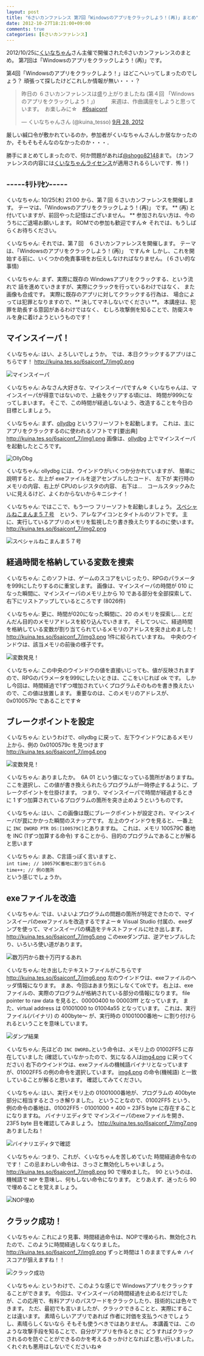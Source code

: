 ```yaml
---
layout: post
title: "6さいカンファレンス 第7回「Windowsのアプリをクラックしよう！(再)」まとめ"
date: 2012-10-27T18:21:00+09:00
comments: true
categories: [6さいカンファレンス]
---
```


2012/10/25に[くいなちゃん](https://twitter.com/kuina_tesso)さん主催で開催された6さいカンファレンスのまとめ。
第7回は「Windowsのアプリをクラックしよう！(再)」です。

第4回「Windowsのアプリをクラックしよう！」はどこへいってしまったのでしょう？
頑張って探したけどこれしか情報が無い・・・？

<blockquote class="twitter-tweet" lang="ja"><p>昨日の ６さいカンファレンスは盛り上がりましたね (第４回 「Windowsのアプリをクラックしよう！」)　　　来週は、作曲講座をしようと思っています。　お楽しみに☆　<a href="https://twitter.com/search/%236saiconf">#6saiconf</a></p>&mdash; くいなちゃんさん (@kuina_tesso) <a href="https://twitter.com/kuina_tesso/status/251553054753701888" data-datetime="2012-09-28T05:24:56+00:00">9月 28, 2012</a></blockquote>
<script src="//platform.twitter.com/widgets.js" charset="utf-8"></script>

厳しい緘口令が敷かれているのか，参加者がくいなちゃんさんしか居なかったのか，そもそもそんなのなかったのか・・・．

勝手にまとめてしまったので、何か問題があれば[@shogo82148](https://twitter.com/shogo82148)まで。
(カンファレンスの内容には[くいなちゃんライセンス](https://twitter.com/kuina_tesso/status/211885730174222336)が適用されるらしいです．怖！)

<!-- more -->

## -----ｷﾘﾄﾘｾﾝ-----

くいなちゃん: 10/25(木) 21:00 から、第７回 ６さいカンファレンスを開催します。
テーマは、「Windowsのアプリをクラックしよう！(再)」 です。
** (再) と付いていますが、前回やった記憶はございません。 **
参加されない方は、今のうちにご退場お願いします。
ROMでの参加も歓迎ですん☆
それでは、もうしばらくお待ちください。

くいなちゃん: それでは、第７回　６さいカンファレンスを開催します。
テーマは、「Windowsのアプリをクラックしよう！(再)」　ですん☆
しかし、これを開始する前に、いくつかの免責事項をお伝えしなければなりません。
(６さい的な事情)

くいなちゃん: まず、実際に既存の Windowsアプリをクラックする、という流れで
話を進めていきますが、実際にクラックを行っているわけではなく、
また画像も合成です。
実際に既存のアプリに対してクラックする行為は、
場合によっては犯罪となりますので、** 決してマネしないでください **。
本講座は、犯罪を助長する意図があるわけではなく、
むしろ攻撃側を知ることで、防衛スキルを身に着けようというものです！


## マインスイーパ！

くいなちゃん: はい、よろしいでしょうか。
では、本日クラックするアプリはこちらです！
<http://kuina.tes.so/6saiconf_7/img0.png>

![マインスイーパ](/files/6saiconf/7/img0.png)

くいなちゃん: みなさん大好きな、マインスイーパですん☆
くいなちゃんは、マインスイーパが得意ではないので、上級をクリアする頃には、
時間が999になってしまいます。
そこで、この時間が経過しないよう、改造することを今日の目標としましょう。

くいなちゃん: まず、[ollydbg][] というフリーソフトを起動します。
これは、主に アプリをクラックするのに使われるソフトです[要出典]
<http://kuina.tes.so/6saiconf_7/img1.png>
画像は、[ollydbg][] 上でマインスイーパを起動したところです。

![OllyDbg](/files/6saiconf/7/img1.png)

くいなちゃん: ollydbg には、ウインドウがいくつか分かれていますが、
簡単に説明すると、左上が exeファイルを逆アセンブルしたコード、
左下が 実行時のメモリの内容、右上が CPUのレジスタの内容、
右下は…　コールスタックみたいに見えるけど、よくわからないからキニシナイ！

くいなちゃん: ではここで、もう一つ フリーソフトを起動しましょう。
[スペシャルねこまんま５７号][]　という、アレなアイコンとタイトルのソフトです。
主に、実行しているアプリのメモリを監視したり書き換えたりするのに使います。
<http://kuina.tes.so/6saiconf_7/img2.png>

![スペシャルねこまんま５７号](/files/6saiconf/7/img2.png)


## 経過時間を格納している変数を捜索

くいなちゃん: このソフトは、ゲームのスコアをいじったり、RPGのパラメータを999にしたりするのに重宝します。
画像は、マインスイーパの時間が 010 になった瞬間に、マインスイーパのメモリ上から 10 である部分を全部探索して、右下にリストアップしているところです (8026件)

くいなちゃん: 更に、時間が020になった瞬間に、20 のメモリを探索し…
とだんだん目的のメモリアドレスを絞り込んでいきます。
そしてついに、経過時間を格納している変数が割り当てられているメモリのアドレスを突き止めました！
<http://kuina.tes.so/6saiconf_7/img3.png>
1件に絞られていますね。　中央のウインドウは、該当メモリの前後の様子です。

![変数発見！](/files/6saiconf/7/img3.png)

くいなちゃん: この中央のウインドウの値を直接いじっても、値が反映されますので、RPGのパラメータを999にしたいときは、ここをいじれば ok です。
しかし今回は、時間経過で1ずつ増加されていくプログラムそのものを書き換えたいので、この値は放置します。
重要なのは、このメモリのアドレスが、0x0100579c であることです☆


## ブレークポイントを設定

くいなちゃん: というわけで、ollydbg に戻って、左下ウインドウにあるメモリ上から、例の 0x0100579c を見つけます
<http://kuina.tes.so/6saiconf_7/img4.png>

![変数発見！](/files/6saiconf/7/img4.png)

くいなちゃん: ありましたか。　6A 01 という値になっている箇所がありますね。
ここを選択し、この値が書き換えられたらプログラムが一時停止するように、ブレークポイントを仕掛けます。
つまり、マインスイーパで時間が経過するときに 1 ずつ加算されているプログラムの箇所を突き止めようというものです。

くいなちゃん: はい、この画像は既にブレークポイントが設定され、マインスイーパが罠にかかった瞬間のスナップです。
左上のウインドウを見ると、一番上に `INC DWORD PTR DS:[100579C]`とありますね。
これは、メモリ 100579C 番地を INC (1ずつ加算する命令) することから、目的のプログラムであることが解ると思います

くいなちゃん: まあ、C言語っぽく言いますと、<br>
`int time; // 100579C番地に割り当てられる` <br>
`time++; // 例の箇所`<br>
という感じでしょうか。


## exeファイルを改造

くいなちゃん: では、いよいよプログラムの問題の箇所が特定できたので、マインスイーパのexeファイルを改造するですよー☆
Visual Studio 付属の、exeダンプを使って、マインスイーパの構造をテキストファイルに吐き出します。
<http://kuina.tes.so/6saiconf_7/img5.png>
このexeダンプは、逆アセンブルしたり、いろいろ使い道があります。

![数万円から数十万円するあれ](/files/6saiconf/7/img5.png)

くいなちゃん: 吐き出したテキストファイルがこちらです
<http://kuina.tes.so/6saiconf_7/img6.png>
左のウインドウは、exeファイルのヘッダ情報になります。
まあ、今回はあまり気にしなくてokです。
右上は、exeファイルの、実際のプログラムが格納されている部分の情報になります。 file pointer to raw data を見ると、00000400 to 00003fff となっています。
また、virtual address は 01001000 to 01004a55 となっています。
これは、実行ファイル(バイナリ) の 400byte～ が、実行時の 01001000番地～ に割り付けられるということを意味しています。

![ダンプ結果](/files/6saiconf/7/img6.png)

くいなちゃん: 先ほどの `INC DWORD…`という命令は、メモリ上の 01002FF5 に存在していました
(確認していなかったので、気になる人は[img4.png](/files/6saiconf/7/img4.png) に戻ってください)
右下のウインドウは、exeファイルの機械語バイナリとなっていますが、01002FF5 の例の命令を選択しています。
[img4.png](/files/6saiconf/7/img4.png) の命令(機械語) と一致していることが解ると思います。
確認してみてください。

くいなちゃん: はい、実行メモリ上の 01001000番地が、プログラムの 400byte部分に相当するとさっき解りました。
ということなので、01002FF5 という、例の命令の番地は、01002FF5 - 01001000 + 400 = 23F5 byte に存在することになりますね。
バイナリエディタで マインスイーパのexeファイルを開き、23F5 byte 目を確認してみましょう。
<http://kuina.tes.so/6saiconf_7/img7.png>
ありましたね！

![バイナリエディタで確認](/files/6saiconf/7/img7.png)

くいなちゃん: つまり、これが、くいなちゃんを苦しめていた 時間経過命令なのです！
この忌まわしい命令は、さっさと無効化しちゃいましょう。
<http://kuina.tes.so/6saiconf_7/img8.png>
90 で埋めました。　90 というのは、機械語で `NOP` を意味し、何もしない命令になります。
とりあえず、迷ったら 90 で埋めることを覚えましょう。

![NOP埋め](/files/6saiconf/7/img8.png)

## クラック成功！

くいなちゃん: これにより見事、時間経過命令は、NOPで埋められ、無効化されたので、このように時間経過しなくなりました。
<http://kuina.tes.so/6saiconf_7/img9.png>
ずっと時間は 1 のままですん☆
ハイスコアが狙えますね！！

![クラック成功](/files/6saiconf/7/img9.png)

くいなちゃん: というわけで、このような感じで Windowsアプリをクラックすることができます。
今回は、マインスイーパの時間経過を止めるだけでしたが、この応用で、有料アプリのパスワードをクラックしたり、技術的には色々できます。
ただ、最初でも言いましたが、クラックできることと、実際にすることは違います。
素晴らしいアプリであれば 作者に対価を支払うべきでしょうし、素晴らしくないなら そもそも使うべきではありません。
本講義では、このような攻撃手段を知ることで、自分がアプリを作るときに どうすればクラックされるのを防ぐことができるのかを考えるきっかけとなればと思い行いました。
くれぐれも悪用はしないでくださいね☆

[ollydbg]: http://www.ollydbg.de/
[スペシャルねこまんま５７号]: http://www.vector.co.jp/soft/win95/hardware/se254476.html
